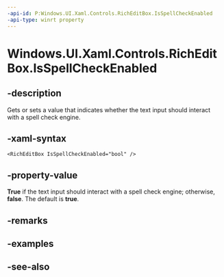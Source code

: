 ```yaml
---
-api-id: P:Windows.UI.Xaml.Controls.RichEditBox.IsSpellCheckEnabled
-api-type: winrt property
---
```


<!-- Property syntax
public bool IsSpellCheckEnabled { get;  set; }
-->

# Windows.UI.Xaml.Controls.RichEditBox.IsSpellCheckEnabled

## -description
Gets or sets a value that indicates whether the text input should interact with a spell check engine.



## -xaml-syntax
```xaml
<RichEditBox IsSpellCheckEnabled="bool" />
```


## -property-value
**True** if the text input should interact with a spell check engine; otherwise, **false**. The default is **true**.

## -remarks

## -examples

## -see-also
